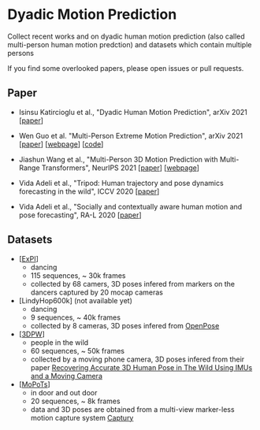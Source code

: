 # Dyadic Motion Prediction

Collect recent works and on dyadic human motion prediction (also called multi-person human motion predction) and datasets which contain multiple persons

If you find some overlooked papers, please open issues or pull requests.

## Paper

- Isinsu Katircioglu et al., "Dyadic Human Motion Prediction", arXiv 2021 [[paper](https://arxiv.org/abs/2112.00396)] 

- Wen Guo et al. "Multi-Person Extreme Motion Prediction", arXiv 2021 [[paper](https://arxiv.org/abs/2105.08825)] [[webpage](https://team.inria.fr/robotlearn/multi-person-extreme-motion-prediction/)] [[code](https://github.com/GUO-W/MultiMotion)]

- Jiashun Wang et al., "Multi-Person 3D Motion Prediction with Multi-Range Transformers", NeurIPS 2021 [[paper](https://arxiv.org/abs/2111.12073)] [[webpage](https://jiashunwang.github.io/MRT/)]

- Vida Adeli et al., "Tripod: Human trajectory and pose dynamics forecasting in the wild", ICCV 2020 [[paper](https://arxiv.org/abs/2104.04029)] 

- Vida Adeli et al., "Socially and contextually aware human motion and pose forecasting", RA-L 2020 [[paper](https://arxiv.org/abs/2007.06843)]
 
 
## Datasets

- [[ExPI](https://zenodo.org/record/5578329#.Ya_dA_GZP0r)]
  - dancing
  - 115 sequences, ~ 30k frames
  - collected by 68 camers, 3D poses infered from markers on the dancers captured by 20 mocap cameras
- [LindyHop600k] (not available yet)
  - dancing
  - 9 sequences, ~ 40k frames
  - collected by 8 cameras, 3D poses infered from [OpenPose](https://github.com/CMU-Perceptual-Computing-Lab/openpose)
- [[3DPW](https://virtualhumans.mpi-inf.mpg.de/3DPW/)]
  - people in the wild
  - 60 sequences, ~ 50k frames
  - collected by a moving phone camera, 3D poses infered from their paper [Recovering Accurate 3D Human Pose in The Wild Using IMUs and a Moving Camera](https://virtualhumans.mpi-inf.mpg.de/papers/vonmarcardECCV18/vonmarcardECCV18.pdf)
- [[MoPoTs](https://vcai.mpi-inf.mpg.de/projects/SingleShotMultiPerson/)]
  - in door and out door
  - 20 sequences, ~ 8k frames
  - data and 3D poses are obtained from a multi-view marker-less motion capture system [Captury](https://captury.com/)




